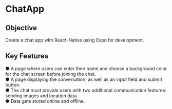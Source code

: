 # ChatApp

## Objective
Create a chat app with React-Native using Expo for development.

## Key Features
● A page where users can enter their name and choose a background color for the chat screen
before joining the chat.<br>
● A page displaying the conversation, as well as an input field and submit button.<br>
● The chat must provide users with two additional communication features: sending images
and location data.<br>
● Data gets stored online and offline.
